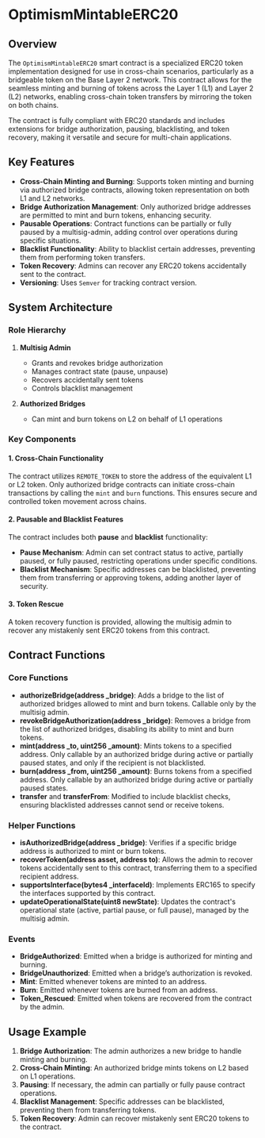 # OptimismMintableERC20

## Overview

The `OptimismMintableERC20` smart contract is a specialized ERC20 token implementation designed for use in cross-chain scenarios, particularly as a bridgeable token on the Base Layer 2 network. This contract allows for the seamless minting and burning of tokens across the Layer 1 (L1) and Layer 2 (L2) networks, enabling cross-chain token transfers by mirroring the token on both chains.

The contract is fully compliant with ERC20 standards and includes extensions for bridge authorization, pausing, blacklisting, and token recovery, making it versatile and secure for multi-chain applications.

## Key Features

- **Cross-Chain Minting and Burning**: Supports token minting and burning via authorized bridge contracts, allowing token representation on both L1 and L2 networks.
- **Bridge Authorization Management**: Only authorized bridge addresses are permitted to mint and burn tokens, enhancing security.
- **Pausable Operations**: Contract functions can be partially or fully paused by a multisig-admin, adding control over operations during specific situations.
- **Blacklist Functionality**: Ability to blacklist certain addresses, preventing them from performing token transfers.
- **Token Recovery**: Admins can recover any ERC20 tokens accidentally sent to the contract.
- **Versioning**: Uses `Semver` for tracking contract version.

## System Architecture

### Role Hierarchy

1. **Multisig Admin**
   - Grants and revokes bridge authorization
   - Manages contract state (pause, unpause)
   - Recovers accidentally sent tokens
   - Controls blacklist management

2. **Authorized Bridges**
   - Can mint and burn tokens on L2 on behalf of L1 operations

### Key Components

#### 1. Cross-Chain Functionality

The contract utilizes `REMOTE_TOKEN` to store the address of the equivalent L1 or L2 token. Only authorized bridge contracts can initiate cross-chain transactions by calling the `mint` and `burn` functions. This ensures secure and controlled token movement across chains.

#### 2. Pausable and Blacklist Features

The contract includes both **pause** and **blacklist** functionality:
- **Pause Mechanism**: Admin can set contract status to active, partially paused, or fully paused, restricting operations under specific conditions.
- **Blacklist Mechanism**: Specific addresses can be blacklisted, preventing them from transferring or approving tokens, adding another layer of security.

#### 3. Token Rescue

A token recovery function is provided, allowing the multisig admin to recover any mistakenly sent ERC20 tokens from this contract.

## Contract Functions

### Core Functions

- **authorizeBridge(address _bridge)**: Adds a bridge to the list of authorized bridges allowed to mint and burn tokens. Callable only by the multisig admin.
- **revokeBridgeAuthorization(address _bridge)**: Removes a bridge from the list of authorized bridges, disabling its ability to mint and burn tokens.
- **mint(address _to, uint256 _amount)**: Mints tokens to a specified address. Only callable by an authorized bridge during active or partially paused states, and only if the recipient is not blacklisted.
- **burn(address _from, uint256 _amount)**: Burns tokens from a specified address. Only callable by an authorized bridge during active or partially paused states.
- **transfer** and **transferFrom**: Modified to include blacklist checks, ensuring blacklisted addresses cannot send or receive tokens.

### Helper Functions

- **isAuthorizedBridge(address _bridge)**: Verifies if a specific bridge address is authorized to mint or burn tokens.
- **recoverToken(address asset, address to)**: Allows the admin to recover tokens accidentally sent to this contract, transferring them to a specified recipient address.
- **supportsInterface(bytes4 _interfaceId)**: Implements ERC165 to specify the interfaces supported by this contract.
- **updateOperationalState(uint8 newState)**: Updates the contract's operational state (active, partial pause, or full pause), managed by the multisig admin.

### Events

- **BridgeAuthorized**: Emitted when a bridge is authorized for minting and burning.
- **BridgeUnauthorized**: Emitted when a bridge’s authorization is revoked.
- **Mint**: Emitted whenever tokens are minted to an address.
- **Burn**: Emitted whenever tokens are burned from an address.
- **Token_Rescued**: Emitted when tokens are recovered from the contract by the admin.

## Usage Example

1. **Bridge Authorization**: The admin authorizes a new bridge to handle minting and burning.
2. **Cross-Chain Minting**: An authorized bridge mints tokens on L2 based on L1 operations.
3. **Pausing**: If necessary, the admin can partially or fully pause contract operations.
4. **Blacklist Management**: Specific addresses can be blacklisted, preventing them from transferring tokens.
5. **Token Recovery**: Admin can recover mistakenly sent ERC20 tokens to the contract.

